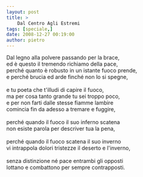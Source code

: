 ```yaml
---
layout: post
title: >
    Dal Centro Agli Estremi
tags: [speciale,]
date: 2008-12-27 00:19:00
author: pietro
---
```

Dal legno alla polvere passando per la brace,<br/>ed è questo il tremendo richiamo della pace,<br/>perché quanto è robusto in un istante fuoco prende,<br/>e perché brucia ed arde finché non lo si spegne,<br/><br/>e tu poeta che t'illudi di capire il fuoco,<br/>ma per cosa tanto grande tu sei troppo poco,<br/>e per non farti dalle stesse fiamme lambire<br/>comincia fin da adesso a tremare e fuggire,<br/><br/>perché quando il fuoco il suo inferno scatena<br/>non esiste parola per descriver tua la pena,<br/><br/>perché quando il fuoco scatena il suo inverno<br/>vi intrappola dolori tristezze il deserto e l'inverno,<br/><br/>senza distinzione né pace entrambi gli opposti<br/>lottano e combattono per sempre contrapposti.
